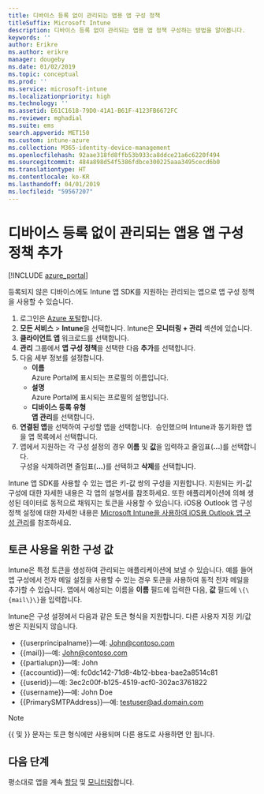 ```yaml
---
title: 디바이스 등록 없이 관리되는 앱용 앱 구성 정책
titleSuffix: Microsoft Intune
description: 디바이스 등록 없이 관리되는 앱용 앱 정책 구성하는 방법을 알아봅니다.
keywords: ''
author: Erikre
ms.author: erikre
manager: dougeby
ms.date: 01/02/2019
ms.topic: conceptual
ms.prod: ''
ms.service: microsoft-intune
ms.localizationpriority: high
ms.technology: ''
ms.assetid: E61C1618-79D0-41A1-B61F-4123FB6672FC
ms.reviewer: mghadial
ms.suite: ems
search.appverid: MET150
ms.custom: intune-azure
ms.collection: M365-identity-device-management
ms.openlocfilehash: 92aae318fd8ffb53b933ca8ddce21a6c6220f494
ms.sourcegitcommit: 484a898d54f5386fdbce300225aaa3495cecd6b0
ms.translationtype: HT
ms.contentlocale: ko-KR
ms.lasthandoff: 04/01/2019
ms.locfileid: "59567207"
---
```

# <a name="add-app-configuration-policies-for-managed-apps-without-device-enrollment"></a>디바이스 등록 없이 관리되는 앱용 앱 구성 정책 추가

[!INCLUDE [azure_portal](./includes/azure_portal.md)]

등록되지 않은 디바이스에도 Intune 앱 SDK를 지원하는 관리되는 앱으로 앱 구성 정책을 사용할 수 있습니다. 

1. 로그인은 [Azure 포털](https://portal.azure.com)합니다.
2. **모든 서비스** > **Intune**을 선택합니다. Intune은 **모니터링 + 관리** 섹션에 있습니다.
3. **클라이언트 앱** 워크로드를 선택합니다.
4. **관리** 그룹에서 **앱 구성 정책**을 선택한 다음 **추가**를 선택합니다.
5. 다음 세부 정보를 설정합니다.
    - **이름**  
      Azure Portal에 표시되는 프로필의 이름입니다.
    - **설명**  
      Azure Portal에 표시되는 프로필의 설명입니다.
    - **디바이스 등록 유형**  
      **앱 관리**를 선택합니다.
6. **연결된 앱**을 선택하여 구성할 앱을 선택합니다.  승인했으며 Intune과 동기화한 앱을 앱 목록에서 선택합니다.
7. 앱에서 지원하는 각 구성 설정의 경우 **이름** 및 **값**을 입력하고 줄임표(**...**)를 선택합니다.  
    구성을 삭제하려면 줄임표(**...**)를 선택하고 **삭제**를 선택합니다.  
    
Intune 앱 SDK를 사용할 수 있는 앱은 키-값 쌍의 구성을 지원합니다. 지원되는 키-값 구성에 대한 자세한 내용은 각 앱의 설명서를 참조하세요. 또한 애플리케이션에 의해 생성된 데이터로 동적으로 채워지는 토큰을 사용할 수 있습니다. iOS용 Outlook 앱 구성 정책 설정에 대한 자세한 내용은 [Microsoft Intune을 사용하여 iOS용 Outlook 앱 구성 관리](https://technet.microsoft.com/library/mt813789(v=exchg.150).aspx)를 참조하세요.

## <a name="configuration-values-for-using-tokens"></a>토큰 사용을 위한 구성 값

Intune은 특정 토큰을 생성하여 관리되는 애플리케이션에 보낼 수 있습니다. 예를 들어 앱 구성에서 전자 메일 설정을 사용할 수 있는 경우 토큰을 사용하여 동적 전자 메일을 추가할 수 있습니다. 앱에서 예상되는 이름을 **이름** 필드에 입력한 다음, **값** 필드에 `\{\{mail\}\}`을 입력합니다.

Intune은 구성 설정에서 다음과 같은 토큰 형식을 지원합니다. 다른 사용자 지정 키/값 쌍은 지원되지 않습니다.

- \{\{userprincipalname\}\}—예: John@contoso.com
- \{\{mail\}\}—예: John@contoso.com
- \{\{partialupn\}\}—예: John
- \{\{accountid\}\}—예: fc0dc142-71d8-4b12-bbea-bae2a8514c81
- \{\{userid\}\}—예: 3ec2c00f-b125-4519-acf0-302ac3761822
- \{\{username\}\}—예: John Doe
- \{\{PrimarySMTPAddress\}\}—예: testuser@ad.domain.com


> [!Note]  
> \{\{ 및 \}\} 문자는 토큰 형식에만 사용되며 다른 용도로 사용하면 안 됩니다.

## <a name="next-steps"></a>다음 단계

평소대로 앱을 계속 [할당](apps-deploy.md) 및 [모니터링](apps-monitor.md)합니다.
